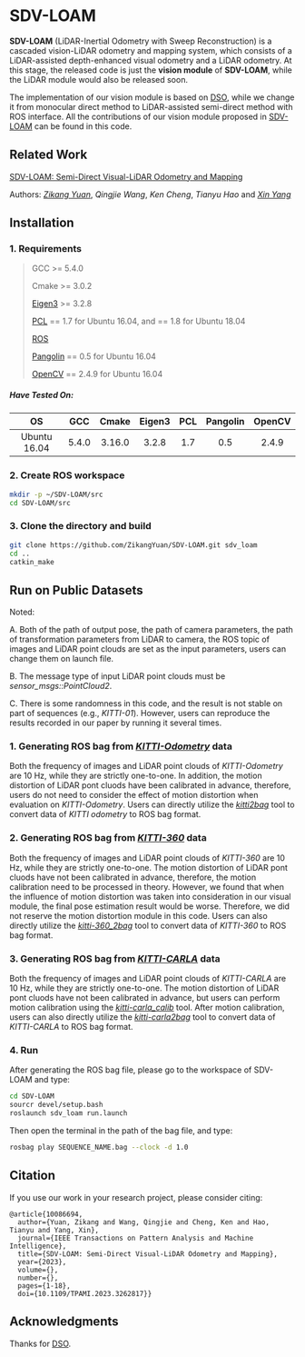 # SDV-LOAM

**SDV-LOAM** (LiDAR-Inertial Odometry with Sweep Reconstruction) is a cascaded vision-LiDAR odometry and mapping system, which consists of a LiDAR-assisted depth-enhanced visual odometry and a LiDAR odometry. At this stage, the released code is just the **vision module** of **SDV-LOAM**, while the LiDAR module would also be released soon.

The implementation of our vision module is based on [DSO](https://github.com/JakobEngel/dso), while we change it from monocular direct method to LiDAR-assisted semi-direct method with ROS interface. All the contributions of our vision module proposed in [SDV-LOAM](https://ieeexplore.ieee.org/abstract/document/10086694) can be found in this code.

## Related Work

[SDV-LOAM: Semi-Direct Visual-LiDAR Odometry and Mapping](https://ieeexplore.ieee.org/abstract/document/10086694)

Authors: [*Zikang Yuan*](https://scholar.google.com/citations?hl=zh-CN&user=acxdM9gAAAAJ), *Qingjie Wang*, *Ken Cheng*, *Tianyu Hao* and [*Xin Yang*](https://scholar.google.com/citations?user=lsz8OOYAAAAJ&hl=zh-CN)

## Installation

### 1. Requirements

> GCC >= 5.4.0
>
> Cmake >= 3.0.2
> 
> [Eigen3](http://eigen.tuxfamily.org/index.php?title=Main_Page) >= 3.2.8
>
> [PCL](https://pointclouds.org/downloads/) == 1.7 for Ubuntu 16.04, and == 1.8 for Ubuntu 18.04
>
> [ROS](http://wiki.ros.org/ROS/Installation)
>
> [Pangolin](https://github.com/stevenlovegrove/Pangolin/tree/v0.5) == 0.5 for Ubuntu 16.04
>
> [OpenCV](https://opencv.org/releases/) == 2.4.9 for Ubuntu 16.04

##### Have Tested On:

| OS    | GCC  | Cmake | Eigen3 | PCL | Pangolin | OpenCV |
|:-:|:-:|:-:|:-:|:-:|:-:|:-:|
| Ubuntu 16.04 | 5.4.0  | 3.16.0 | 3.2.8 | 1.7 | 0.5 | 2.4.9 |

### 2. Create ROS workspace

```bash
mkdir -p ~/SDV-LOAM/src
cd SDV-LOAM/src
```

### 3. Clone the directory and build

```bash
git clone https://github.com/ZikangYuan/SDV-LOAM.git sdv_loam
cd ..
catkin_make
```

## Run on Public Datasets

Noted:

A. Both of the path of output pose, the path of camera parameters, the path of transformation parameters from LiDAR to camera, the ROS topic of images and LiDAR point clouds are set as the input parameters, users can change them on launch file.

B. The message type of input LiDAR point clouds must be *sensor_msgs::PointCloud2*.

C. There is some randomness in this code, and the result is not stable on part of sequences (e.g., *KITTI-01*). However, users can reproduce the results recorded in our paper by running it several times.

###  1. Generating ROS bag from [*KITTI-Odometry*](https://www.cvlibs.net/datasets/kitti/eval_odometry.php) data

Both the frequency of images and LiDAR point clouds of *KITTI-Odometry* are 10 Hz, while they are strictly one-to-one. In addition, the motion distortion of LiDAR pont cluods have been calibrated in advance, therefore, users do not need to consider the effect of motion distortion when evaluation on *KITTI-Odometry*. Users can directly utilize the [*kitti2bag*](https://github.com/ZikangYuan/kitti2bag) tool to convert data of *KITTI odometry* to ROS bag format.

###  2. Generating ROS bag from [*KITTI-360*](https://www.cvlibs.net/datasets/kitti-360/) data

Both the frequency of images and LiDAR point clouds of *KITTI-360* are 10 Hz, while they are strictly one-to-one. The motion distortion of LiDAR pont cluods have not been calibrated in advance, therefore, the motion calibration need to be processed in theory. However, we found that when the influence of motion distortion was taken into consideration in our visual module, the final pose estimation result would be worse. Therefore, we did not reserve the motion distortion module in this code. Users can also directly utilize the [*kitti-360_2bag*](https://github.com/ZikangYuan/kitti-360_2bag) tool to convert data of *KITTI-360* to ROS bag format.

###  3. Generating ROS bag from [*KITTI-CARLA*](https://npm3d.fr/kitti-carla) data

Both the frequency of images and LiDAR point clouds of *KITTI-CARLA* are 10 Hz, while they are strictly one-to-one. The motion distortion of LiDAR pont cluods have not been calibrated in advance, but users can perform motion calibration using the [*kitti-carla_calib*](https://github.com/ZikangYuan/kitti-carla_calib) tool. After motion calibration, users can also directly utilize the [*kitti-carla2bag*](https://github.com/ZikangYuan/kitti-carla2bag) tool to convert data of *KITTI-CARLA* to ROS bag format.

###  4. Run

After generating the ROS bag file, please go to the workspace of SDV-LOAM and type:

```bash
cd SDV-LOAM
sourcr devel/setup.bash
roslaunch sdv_loam run.launch
```

Then open the terminal in the path of the bag file, and type:

```bash
rosbag play SEQUENCE_NAME.bag --clock -d 1.0
```

## Citation

If you use our work in your research project, please consider citing:

```
@article{10086694,
  author={Yuan, Zikang and Wang, Qingjie and Cheng, Ken and Hao, Tianyu and Yang, Xin},
  journal={IEEE Transactions on Pattern Analysis and Machine Intelligence}, 
  title={SDV-LOAM: Semi-Direct Visual-LiDAR Odometry and Mapping}, 
  year={2023},
  volume={},
  number={},
  pages={1-18},
  doi={10.1109/TPAMI.2023.3262817}}
```

## Acknowledgments

Thanks for [DSO](https://github.com/JakobEngel/dso).
